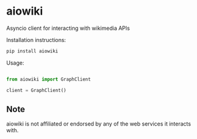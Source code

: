 # aiowiki

Asyncio client for interacting with wikimedia APIs

Installation instructions:

```bash
pip install aiowiki
```

Usage:
```python

from aiowiki import GraphClient

client = GraphClient()

```

Note
---------
aiowiki is not affiliated or endorsed by any of the web services it interacts with.